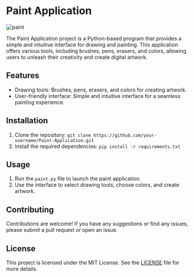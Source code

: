 # Paint Application

![paint](https://github.com/RedisMadani/paint-application/assets/136177376/b190f930-390e-493a-b7e6-c54e53ee4fb8)

The Paint Application project is a Python-based program that provides a simple and intuitive interface for drawing and painting. This application offers various tools, including brushes, pens, erasers, and colors, allowing users to unleash their creativity and create digital artwork.

## Features
- Drawing tools: Brushes, pens, erasers, and colors for creating artwork.
- User-friendly interface: Simple and intuitive interface for a seamless painting experience.

## Installation
1. Clone the repository: `git clone https://github.com/your-username/Paint-Application.git`
2. Install the required dependencies: `pip install -r requirements.txt`

## Usage
1. Run the `paint.py` file to launch the paint application.
2. Use the interface to select drawing tools, choose colors, and create artwork.

## Contributing
Contributions are welcome! If you have any suggestions or find any issues, please submit a pull request or open an issue.

## License
This project is licensed under the MIT License. See the [LICENSE](LICENSE) file for more details.
